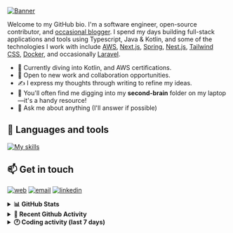 [![Banner](https://raw.githubusercontent.com/wilfriedago/wilfriedago/main/assets/1.png)][website]

Welcome to my GitHub bio. I'm a software engineer, open-source contributor, and [occasional blogger][blog]. I spend my days building full-stack applications and tools using Typescript, Java & Kotlin, and some of the technologies I work with include [AWS](https://aws.amazon.com/fr/), [Next.js](https://nextjs.org/), [Spring](https://spring.io/), [Nest.js](https://nestjs.com/), [Tailwind CSS](https://github.com/tailwindlabs/tailwindcss), [Docker](https://www.docker.com/), and occasionally [Laravel](https://laravel.com/).

- 🔭 Currently diving into Kotlin, and AWS certifications.
- 👯 Open to new work and collaboration opportunities.
- ✍️ I express my thoughts through writing to refine my ideas.
- 🧠 You'll often find me digging into my **second-brain** folder on my laptop—it's a handy resource!
- 💬 Ask me about anything (I'll answer if possible)

## 🎨 Languages and tools

[![My skills](https://skillicons.dev/icons?i=typescript,python,kotlin,django,spring,fastapi,nodejs,nest,laravel,aws,java,redis,linux,docker,nginx,vscode,idea,js,git,github,md,html,css,tailwind&perline=15)](https://skillicons.dev)

## 📫 Get in touch
[![web](https://img.shields.io/badge/WEBSITE-12100E?logo=google-earth&color=282A36)][website]
[![email](https://img.shields.io/badge/MAIL-12100E?logo=mailgun&color=282A36)][mail]
[![linkedin](https://img.shields.io/badge/LINKEDIN-12100E?logo=linkedin&color=282A36)][linkedin]


<details>
  <summary><b>📊 GitHub Stats</b></summary>
	<br/>
	<p align="left">
		<img width="49.5%" src="https://github-readme-stats.vercel.app/api?username=wilfriedago&show_icons=true&count_private=true&title_color=10b981&icon_color=10b981&theme=react&hide_border=true&rank_icon=github" />
		<img width="49.5%" src="https://streak-stats.demolab.com/?user=wilfriedago&hide_border=true&theme=react&ring=10b981&fire=fff&currStreakNum=fff&sideLabels=10b981&currStreakLabel=10b981&sideNums=fff" />
	</p>
</details>

<details>
  <summary><b>📅 Recent Github Activity</b></summary>
	<br>

<!--RECENT_ACTIVITY:last_update-->
Last Updated: Tuesday, July 9th, 2024, 4:15:08 AM
<!--RECENT_ACTIVITY:last_update_end-->

<!--RECENT_ACTIVITY:start-->
1. ⬆️ Pushed 11 commit(s) to [wilfriedago/keycloak](https://github.com/wilfriedago/keycloak)<br>
2. ⬆️ Pushed 1 commit(s) to [wilfriedago/blood-donation-app-frontend](https://github.com/wilfriedago/blood-donation-app-frontend)<br>
3. 🎉 Merged PR [#10](https://github.com/wilfriedago/blood-donation-app-frontend/pull/10) in [wilfriedago/blood-donation-app-frontend](https://github.com/wilfriedago/blood-donation-app-frontend)<br>
4. ⭐ Starred [Hendrixer/clientside-gql](https://github.com/Hendrixer/clientside-gql)<br>
5. ⬆️ Pushed 45 commit(s) to [wilfriedago/keycloak](https://github.com/wilfriedago/keycloak)<br>
<!--RECENT_ACTIVITY:end-->
</details>

<details>
  <summary><b>🕐 Coding activity (last 7 days)</b></summary>
	<br>

<!--START_SECTION:waka-->

```python
Total Time: 11 hrs

TypeScript                 3 hrs 45 mins   ████████░░░░░░░░░░░░░░░░░   32.37 %
HTML                       2 hrs 13 mins   ████▓░░░░░░░░░░░░░░░░░░░░   19.20 %
Python                     1 hr 58 mins    ████▒░░░░░░░░░░░░░░░░░░░░   17.06 %
JSON                       51 mins         ██░░░░░░░░░░░░░░░░░░░░░░░   07.46 %
Other                      36 mins         █▒░░░░░░░░░░░░░░░░░░░░░░░   05.17 %
```

<!--END_SECTION:waka-->
</details>

[website]: https://wilfriedago.dev
[linkedin]: https://linkedin.com/in/wilfriedago
[blog]: https://wilfriedago.dev/blog
[mail]: mailto:me@wilfriedago.dev
